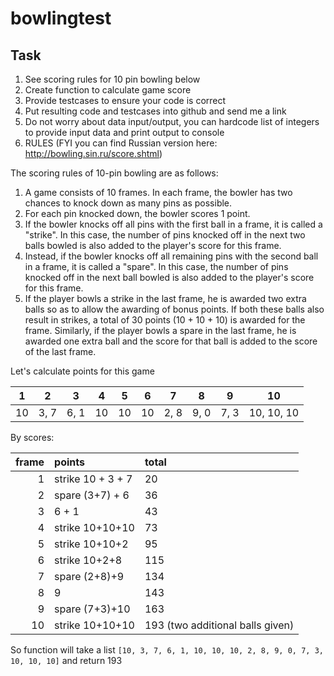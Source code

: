 
# bowlingtest

## Task

1. See scoring rules for 10 pin bowling below
2. Create function to calculate game score
3. Provide testcases to ensure your code is correct
4. Put resulting code and testcases into github and send me a link
5. Do not worry about data input/output, you can hardcode list of
integers to provide input data and print output to console
6. RULES (FYI you can find Russian version here: http://bowling.sin.ru/score.shtml)

The scoring rules of 10-pin bowling are as follows:

1. A game consists of 10 frames. In each frame, the bowler has two
chances to knock down as many pins as possible.
2. For each pin knocked down, the bowler scores 1 point.
3. If the bowler knocks off all pins with the first ball in a frame,
it is called a "strike". In this case, the number of pins knocked off
in the next two balls bowled is also added to the player's score for
this frame.
4. Instead, if the bowler knocks off all remaining pins with the
second ball in a frame, it is called a "spare". In this case, the
number of pins knocked off in the next ball bowled is also added to
the player's score for this frame.
5. If the player bowls a strike in the last frame, he is awarded two
extra balls so as to allow the awarding of bonus points. If both these
balls also result in strikes, a total of 30 points (10 + 10 + 10) is
awarded for the frame. Similarly, if the player bowls a spare in the
last frame, he is awarded one extra ball and the score for that ball
is added to the score of the last frame.

Let's calculate points for this game

| 1 | 2 | 3 | 4 | 5 | 6 | 7 | 8 | 9 | 10 |
|:-:|:-:|:-:|:-:|:-:|:-:|:-:|:-:|:-:|:-: |
| 10 | 3, 7 | 6, 1 | 10 | 10 | 10 | 2, 8 | 9, 0 | 7, 3 | 10, 10, 10|

By scores:

frame | points | total
-: | :- | :-
1 | strike 10 + 3 + 7 | 20
2 | spare  (3+7) + 6 | 36
3 | 6 + 1           | 43
4 | strike 10+10+10 | 73
5 | strike 10+10+2   | 95
6 | strike 10+2+8     | 115
7 | spare (2+8)+9     | 134
8 | 9                           | 143
9 |   spare (7+3)+10   | 163
10 | strike 10+10+10  | 193 (two additional balls given)

So function will take a list
`[10, 3, 7, 6, 1, 10, 10, 10, 2, 8, 9, 0, 7, 3, 10, 10, 10]` and return 193